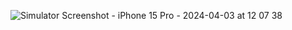 ![Simulator Screenshot - iPhone 15 Pro - 2024-04-03 at 12 07 38](https://github.com/sumanthpalliboina/AutoLayoutAndSizeClasses/assets/85536329/9b4211f5-1d19-4d80-a429-7016148c0c9c)
